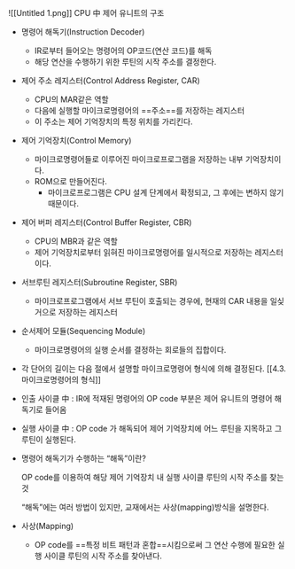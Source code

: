 ![[Untitled 1.png]]
CPU 中 제어 유니트의 구조
- 명령어 해독기(Instruction Decoder)
    
    - IR로부터 들어오는 명령어의 OP코드(연산 코드)를 해독
    - 해당 연산을 수행하기 위한 루틴의 시작 주소를 결정한다.
    
      
    
- 제어 주소 레지스터(Control Address Register, CAR)
    
    - CPU의 MAR같은 역할
    - 다음에 실행할 마이크로명령어의 ==주소==를 저장하는 레지스터
    - 이 주소는 제어 기억장치의 특정 위치를 가리킨다.
    
      
    
- 제어 기억장치(Control Memory)
    
    - 마이크로명령어들로 이루어진 마이크로프로그램을 저장하는 내부 기억장치이다.
    - ROM으로 만들어진다.
        - 마이크로프로그램은 CPU 설계 단계에서 확정되고, 그 후에는 변하지 않기 때문이다.
    
      
    
- 제어 버퍼 레지스터(Control Buffer Register, CBR)
    
    - CPU의 MBR과 같은 역할
    - 제어 기억장치로부터 읽혀진 마이크로명령어를 일시적으로 저장하는 레지스터이다.
    
      
    
- 서브루틴 레지스터(Subroutine Register, SBR)
    - 마이크로프로그램에서 서브 루틴이 호출되는 경우에, 현재의 CAR 내용을 일싲거으로 저장하는 레지스터
  
- 순서제어 모듈(Sequencing Module)
    - 마이크로명령어의 실행 순서를 결정하는 회로들의 집합이다.
  
  
  
- 각 단어의 길이는 다음 절에서 설명할 마이크로명령어 형식에 의해 결정된다.
[[4.3. 마이크로명령어의 형식]]
  
- 인출 사이클 中 : IR에 적재된 명령어의 OP code 부분은 제어 유니트의 명령어 해독기로 들어옴
- 실행 사이클 中 : OP code 가 해독되어 제어 기억장치에 어느 루틴을 지목하고 그 루틴이 실행된다.
  
- 명령어 해독기가 수행하는 “해독”이란?
    
    OP code를 이용하여 해당 제어 기억장치 내 실행 사이클 루틴의 시작 주소를 찾는 것
    
    “해독”에는 여러 방법이 있지만, 교재에서는 사상(mapping)방식을 설명한다.
    
      
    
- 사상(Mapping)
    
    - OP code를 ==특정 비트 패턴과 혼합==시킴으로써 그 연산 수행에 필요한 실행 사이클 루틴의 시작 주소를 찾아낸다.